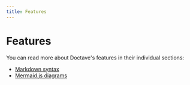 ```yaml
---
title: Features
---
```


Features
========

You can read more about Doctave's features in their individual sections:

* [Markdown syntax](/features/markdown)
* [Mermaid.js diagrams](/features/mermaid-js)
